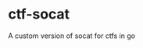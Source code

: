 # ctf-socat

<!--
#field
CTF

#groups
Tool

#languages
Go

#frames and libs

-->

A custom version of socat for ctfs in go
